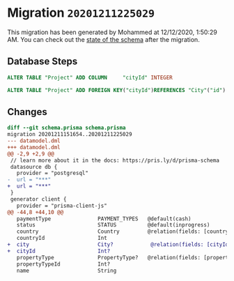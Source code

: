 # Migration `20201211225029`

This migration has been generated by Mohammed at 12/12/2020, 1:50:29 AM.
You can check out the [state of the schema](./schema.prisma) after the migration.

## Database Steps

```sql
ALTER TABLE "Project" ADD COLUMN     "cityId" INTEGER

ALTER TABLE "Project" ADD FOREIGN KEY("cityId")REFERENCES "City"("id") ON DELETE SET NULL ON UPDATE CASCADE
```

## Changes

```diff
diff --git schema.prisma schema.prisma
migration 20201211151654..20201211225029
--- datamodel.dml
+++ datamodel.dml
@@ -2,9 +2,9 @@
 // learn more about it in the docs: https://pris.ly/d/prisma-schema
 datasource db {
   provider = "postgresql"
-  url = "***"
+  url = "***"
 }
 generator client {
   provider = "prisma-client-js"
@@ -44,8 +44,10 @@
   paymentType               PAYMENT_TYPES   @default(cash)
   status                    STATUS          @default(inprogress)
   country                   Country         @relation(fields: [countryId], references: [id])
   countryId                 Int
+  city                      City?            @relation(fields: [cityId], references: [id])
+  cityId                    Int?
   propertyType              PropertyType?   @relation(fields: [propertyTypeId], references: [id])
   propertyTypeId            Int?
   name                      String
```


